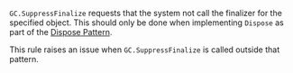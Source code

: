 `GC.SuppressFinalize` requests that the system not call the finalizer for the specified object. This should only be done when
implementing `Dispose` as part of the [Dispose Pattern](https://msdn.microsoft.com/en-us/library/b1yfkh5e.aspx).

This rule raises an issue when `GC.SuppressFinalize` is called outside that pattern.